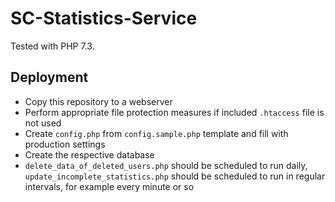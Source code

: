 # SC-Statistics-Service

Tested with PHP 7.3.

## Deployment

- Copy this repository to a webserver
- Perform appropriate file protection measures if included `.htaccess` file is not used
- Create `config.php` from `config.sample.php` template and fill with production settings
- Create the respective database
- `delete_data_of_deleted_users.php` should be scheduled to run daily, `update_incomplete_statistics.php` should be scheduled to run in regular intervals, for example every minute or so